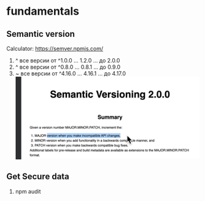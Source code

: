# fundamentals

## Semantic version

Calculator: <https://semver.npmjs.com/>

1. ^ все версии от ^1.0.0 ... 1.2.0 ... до 2.0.0
2. ^ все версии от ^0.8.0 ... 0.8.1 ... до 0.9.0
3. ~ все версии от ^4.16.0 ... 4.16.1 ... до 4.17.0
   ![Alt text](image.png)

## Get Secure data

1. npm audit
